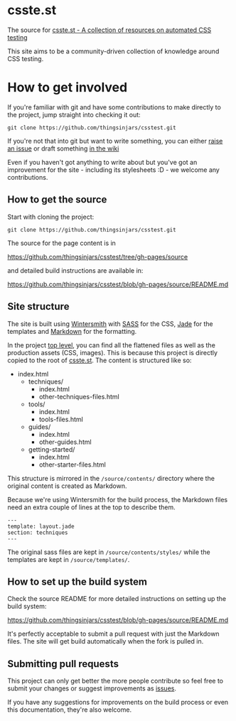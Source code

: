 csste.st
=======

The source for [csste.st - A collection of resources on automated CSS testing](http://csste.st)

This site aims to be a community-driven collection of knowledge around CSS testing.


How to get involved
===

If you're familiar with git and have some contributions to make directly to the project, jump straight into checking it out:

    git clone https://github.com/thingsinjars/csstest.git

If you're not that into git but want to write something, you can either [raise an issue](https://github.com/thingsinjars/csstest/issues) or draft something [in the wiki](https://github.com/thingsinjars/csstest/wiki)

Even if you haven't got anything to write about but you've got an improvement for the site - including its stylesheets :D - we welcome any contributions.

How to get the source
---

Start with cloning the project:

    git clone https://github.com/thingsinjars/csstest.git

The source for the page content is in 

https://github.com/thingsinjars/csstest/tree/gh-pages/source 

and detailed build instructions are available in:

https://github.com/thingsinjars/csstest/blob/gh-pages/source/README.md

Site structure
---

The site is built using [Wintersmith](http://jnordberg.github.com/wintersmith/) with [SASS](http://sass-lang.com/) for the CSS, [Jade](http://jade-lang.com/) for the templates and [Markdown](http://daringfireball.net/projects/markdown/) for the formatting.

In the project [top level](https://github.com/thingsinjars/csstest), you can find all the flattened files as well as the production assets (CSS, images). This is because this project is directly copied to the root of [csste.st](http://csste.st/). The content is structured like so:

  * index.html
    * techniques/
      * index.html
      * other-techniques-files.html
    * tools/
      * index.html
      * tools-files.html
    * guides/
      * index.html
      * other-guides.html
    * getting-started/
      * index.html
      * other-starter-files.html

This structure is mirrored in the `/source/contents/` directory where the original content is created as Markdown.

Because we're using Wintersmith for the build process, the Markdown files need an extra couple of lines at the top to describe them. 

    ---
    template: layout.jade
    section: techniques
    ---

The original sass files are kept in `/source/contents/styles/` while the templates are kept in `/source/templates/`.


How to set up the build system
---

Check the source README for more detailed instructions on setting up the build system:

https://github.com/thingsinjars/csstest/blob/gh-pages/source/README.md

It's perfectly acceptable to submit a pull request with just the Markdown files. The site will get build automatically when the fork is pulled in.

Submitting pull requests
---

This project can only get better the more people contribute so feel free to submit your changes or suggest improvements as [issues](https://github.com/thingsinjars/csstest/issues).

If you have any suggestions for improvements on the build process or even this documentation, they're also welcome.


